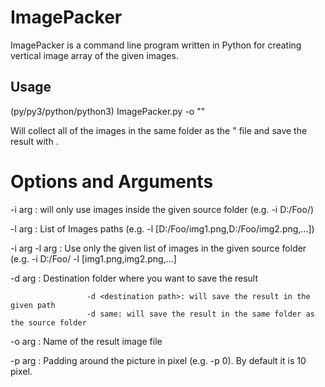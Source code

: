 # ImagePacker
ImagePacker is a command line program written in Python for creating vertical image array of the given images.

## Usage
(py/py3/python/python3) ImagePacker.py -o "<output name>"

Will collect all of the images in the same folder as the " file and save the result with <output name>.

  
# Options and Arguments
-i arg             : will only use images inside the given source folder (e.g. -i D:/Foo/)
  
-l arg             : List of Images paths (e.g. -l [D:/Foo/img1.png,D:/Foo/img2.png,...])
  
-i arg -l arg      : Use only the given list of images in the given source folder (e.g. -i D:/Foo/ -l [img1.png,img2.png,...]
  
-d arg             : Destination folder where you want to save the result
  
                     -d <destination path>: will save the result in the given path
                     -d same: will save the result in the same folder as the source folder
  
-o arg             : Name of the result image file
  
-p arg             : Padding around the picture in pixel (e.g. -p 0). By default it is 10 pixel.
